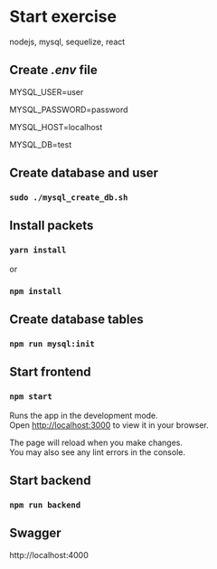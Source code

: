 # Start exercise

nodejs, mysql, sequelize, react
## Create *.env* file
MYSQL_USER=user

MYSQL_PASSWORD=password

MYSQL_HOST=localhost

MYSQL_DB=test

## Create database and user
### `sudo ./mysql_create_db.sh`

## Install packets
### `yarn install`
or
### `npm install`
## Create database tables

### `npm run mysql:init`

## Start frontend
### `npm start`

Runs the app in the development mode.\
Open [http://localhost:3000](http://localhost:3000) to view it in your browser.

The page will reload when you make changes.\
You may also see any lint errors in the console.

## Start backend
### `npm run backend`

## Swagger
http://localhost:4000

